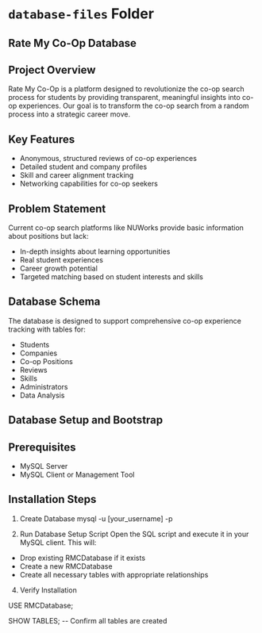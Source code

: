 # `database-files` Folder

## **Rate My Co-Op Database** 
## **Project Overview**
Rate My Co-Op is a platform designed to revolutionize the co-op search process for students by providing transparent, meaningful insights into co-op experiences. Our goal is to transform the co-op search from a random process into a strategic career move.

## **Key Features**

- Anonymous, structured reviews of co-op experiences
- Detailed student and company profiles
- Skill and career alignment tracking
- Networking capabilities for co-op seekers

## **Problem Statement**
Current co-op search platforms like NUWorks provide basic information about positions but lack:

- In-depth insights about learning opportunities
- Real student experiences
- Career growth potential
- Targeted matching based on student interests and skills

## **Database Schema**
The database is designed to support comprehensive co-op experience tracking with tables for:

- Students
- Companies
- Co-op Positions
- Reviews
- Skills
- Administrators
- Data Analysis

## **Database Setup and Bootstrap** 
## **Prerequisites**

- MySQL Server
- MySQL Client or Management Tool

## **Installation Steps**

1. Create Database
mysql -u [your_username] -p

2. Run Database Setup Script
Open the SQL script and execute it in your MySQL client. This will:

- Drop existing RMCDatabase if it exists
- Create a new RMCDatabase
- Create all necessary tables with appropriate relationships


4. Verify Installation

USE RMCDatabase;

SHOW TABLES;  -- Confirm all tables are created